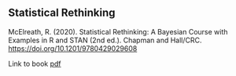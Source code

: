 ## Statistical Rethinking

McElreath, R. (2020). Statistical Rethinking: A Bayesian Course with Examples in R and STAN (2nd ed.). Chapman and Hall/CRC. https://doi.org/10.1201/9780429029608

Link to book [pdf](https://github.com/Booleans/statistical-rethinking/blob/master/Statistical%20Rethinking%202nd%20Edition.pdf)

